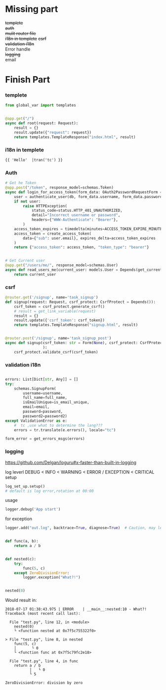 # Missing part

~~templete~~  
~~auth~~  
~~mulit router file~~  
~~i18n in templete~~
~~csrf~~  
~~validation i18n~~  
Error handle  
~~logging~~  
email

# Finish Part

### templete

```python
from global_var import templates


@app.get("/")
async def root(request: Request):
    result = {}
    result.update({"request": request})
    return templates.TemplateResponse("index.html", result)
```

### i18n in templete

```html
{{ 'Hello'  |tran('tc') }}
```

### Auth

```python
# Get he Token
@app.post("/token", response_model=schemas.Token)
async def login_for_access_token(form_data: OAuth2PasswordRequestForm = Depends(), db: Session = Depends(get_db)):
    user = authenticate_user(db, form_data.username, form_data.password)
    if not user:
        raise HTTPException(
            status_code=status.HTTP_401_UNAUTHORIZED,
            detail="Incorrect username or password",
            headers={"WWW-Authenticate": "Bearer"},
        )
    access_token_expires = timedelta(minutes=ACCESS_TOKEN_EXPIRE_MINUTES)
    access_token = create_access_token(
        data={"sub": user.email}, expires_delta=access_token_expires
    )
    return {"access_token": access_token, "token_type": "bearer"}


# Get Current user
@app.get("/users/me/", response_model=schemas.User)
async def read_users_me(current_user: models.User = Depends(get_current_active_user)):
    return current_user
```

### csrf

```python
@router.get('/signup', name='task_signup')
def signup(request: Request, csrf_protect: CsrfProtect = Depends()):
    csrf_token = csrf_protect.generate_csrf()
    # result = get_link_variable(request)
    result = {}
    result.update({'csrf_token': csrf_token})
    return templates.TemplateResponse("signup.html", result)


@router.post('/signup', name='task_signup_post')
async def signup(csrf_token: str = Form(None), csrf_protect: CsrfProtect = Depends(), db: Session = Depends(get_db)
                 ):
    csrf_protect.validate_csrf(csrf_token)
```

### validation i18n

```python

errors: List[Dict[str, Any]] = []
try:
    schemas.SignupForm(
        username=username,
        full_name=full_name,
        isEmailUnique=is_email_unique,
        email=email,
        password=password,
        password2=password2)
except ValidationError as e:
    #  tc ,use what to determine the lang???
    errors = tr.translate(e.errors(), locale="tc")

form_error = get_errors_msgs(errors)


```

### logging

https://github.com/Delgan/loguru#x-faster-than-built-in-logging

log leverl DEBUG < INFO < WARNING < ERROR / EXCEPTION < CRITICAL setup

```python
log_set_up.setup()
# default is log error,rotation at 00:00
```

usage

```python
logger.debug('App start')

```

for exception

```python
logger.add("out.log", backtrace=True, diagnose=True)  # Caution, may leak sensitive data in prod


def func(a, b):
    return a / b


def nested(c):
    try:
        func(5, c)
    except ZeroDivisionError:
        logger.exception("What?!")


nested(0)

```

Would result in:

```
2018-07-17 01:38:43.975 | ERROR    | __main__:nested:10 - What?!
Traceback (most recent call last):

  File "test.py", line 12, in <module>
    nested(0)
    └ <function nested at 0x7f5c755322f0>

> File "test.py", line 8, in nested
    func(5, c)
    │       └ 0
    └ <function func at 0x7f5c79fc2e18>

  File "test.py", line 4, in func
    return a / b
           │   └ 0
           └ 5

ZeroDivisionError: division by zero
```